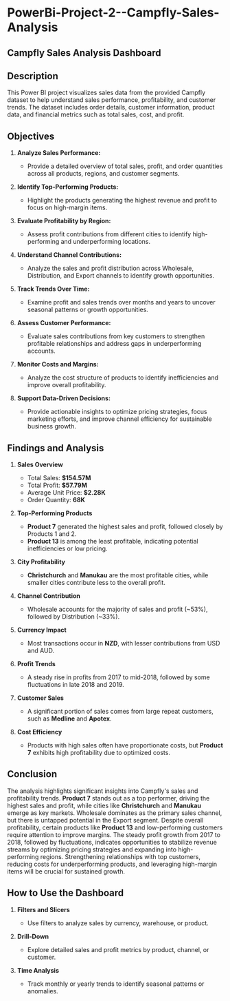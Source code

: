 # PowerBi-Project-2--Campfly-Sales-Analysis

## Campfly Sales Analysis Dashboard

## Description
This Power BI project visualizes sales data from the provided Campfly dataset to help understand sales performance, profitability, and customer trends. The dataset includes order details, customer information, product data, and financial metrics such as total sales, cost, and profit.

## Objectives
1. **Analyze Sales Performance:**
   - Provide a detailed overview of total sales, profit, and order quantities across all products, regions, and customer segments.

2. **Identify Top-Performing Products:**
   - Highlight the products generating the highest revenue and profit to focus on high-margin items.

3. **Evaluate Profitability by Region:**
   - Assess profit contributions from different cities to identify high-performing and underperforming locations.

4. **Understand Channel Contributions:**
   - Analyze the sales and profit distribution across Wholesale, Distribution, and Export channels to identify growth opportunities.

5. **Track Trends Over Time:**
   - Examine profit and sales trends over months and years to uncover seasonal patterns or growth opportunities.

6. **Assess Customer Performance:**
   - Evaluate sales contributions from key customers to strengthen profitable relationships and address gaps in underperforming accounts.

7. **Monitor Costs and Margins:**
   - Analyze the cost structure of products to identify inefficiencies and improve overall profitability.

8. **Support Data-Driven Decisions:**
   - Provide actionable insights to optimize pricing strategies, focus marketing efforts, and improve channel efficiency for sustainable business growth.

## Findings and Analysis

1. **Sales Overview**
   - Total Sales: **$154.57M**
   - Total Profit: **$57.79M**
   - Average Unit Price: **$2.28K**
   - Order Quantity: **68K**

2. **Top-Performing Products**
   - **Product 7** generated the highest sales and profit, followed closely by Products 1 and 2.
   - **Product 13** is among the least profitable, indicating potential inefficiencies or low pricing.

3. **City Profitability**
   - **Christchurch** and **Manukau** are the most profitable cities, while smaller cities contribute less to the overall profit.

4. **Channel Contribution**
   - Wholesale accounts for the majority of sales and profit (~53%), followed by Distribution (~33%).

5. **Currency Impact**
   - Most transactions occur in **NZD**, with lesser contributions from USD and AUD.

6. **Profit Trends**
   - A steady rise in profits from 2017 to mid-2018, followed by some fluctuations in late 2018 and 2019.

7. **Customer Sales**
   - A significant portion of sales comes from large repeat customers, such as **Medline** and **Apotex**.

8. **Cost Efficiency**
   - Products with high sales often have proportionate costs, but **Product 7** exhibits high profitability due to optimized costs.

## Conclusion
The analysis highlights significant insights into Campfly's sales and profitability trends. **Product 7** stands out as a top performer, driving the highest sales and profit, while cities like **Christchurch** and **Manukau** emerge as key markets. Wholesale dominates as the primary sales channel, but there is untapped potential in the Export segment. Despite overall profitability, certain products like **Product 13** and low-performing customers require attention to improve margins. The steady profit growth from 2017 to 2018, followed by fluctuations, indicates opportunities to stabilize revenue streams by optimizing pricing strategies and expanding into high-performing regions. Strengthening relationships with top customers, reducing costs for underperforming products, and leveraging high-margin items will be crucial for sustained growth.

## How to Use the Dashboard
1. **Filters and Slicers**
   - Use filters to analyze sales by currency, warehouse, or product.

2. **Drill-Down**
   - Explore detailed sales and profit metrics by product, channel, or customer.

3. **Time Analysis**
   - Track monthly or yearly trends to identify seasonal patterns or anomalies.
